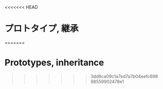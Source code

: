 <<<<<<< HEAD
# プロトタイプ, 継承
=======
# Prototypes, inheritance
>>>>>>> 3dd8ca09c1a7ed7a7b04eefc69898559902478e1

